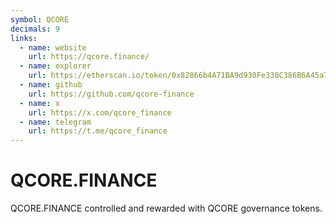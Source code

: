 ```yaml
---
symbol: QCORE
decimals: 9
links:
  - name: website
    url: https://qcore.finance/
  - name: explorer
    url: https://etherscan.io/token/0x82866b4A71BA9d930Fe338C386B6A45a7133eb36
  - name: github
    url: https://github.com/qcore-finance
  - name: x
    url: https://x.com/qcore_finance
  - name: telegram
    url: https://t.me/qcore_finance
---
```


# QCORE.FINANCE

QCORE.FINANCE controlled and rewarded with QCORE governance tokens.
